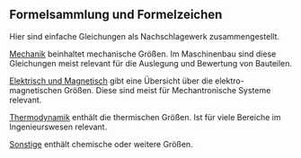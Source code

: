 ## Formelsammlung und Formelzeichen
Hier sind einfache Gleichungen als Nachschlagewerk zusammengestellt.

[Mechanik](Formelsammlung/mechanik.md) beinhaltet mechanische Größen. Im Maschinenbau sind diese Gleichungen meist relevant für die Auslegung und Bewertung von Bauteilen.

[Elektrisch und Magnetisch](Formelsammlung/elektrisch.md) gibt eine Übersicht über die elektro-magnetischen Größen. Diese sind meist für Mechantronische Systeme relevant.

[Thermodynamik](Formelsammlung/thermodynamik.md) enthält die thermischen Größen. Ist für viele Bereiche im Ingenieurswesen relevant.

[Sonstige](Formelsammlung/sonstige.md) enthält chemische oder weitere Größen.
